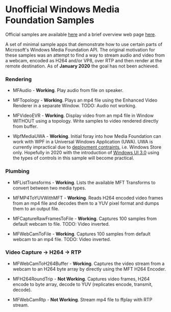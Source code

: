 # Unofficial Windows Media Foundation Samples

Official samples are available [here](https://github.com/microsoft/Windows-classic-samples/tree/master/Samples/Win7Samples/multimedia/mediafoundation) and a brief overview web page [here](https://docs.microsoft.com/en-us/windows/win32/medfound/media-foundation-sdk-samples).

A set of minimal sample apps that demonstrate how to use certain parts of Microsoft's Windows Media Foundation API. The original motivation for these samples was an attempt to find a way to stream audio and video from a webcam, encoded as H264 and/or VP8, over RTP and then render at the remote destination. As of **January 2020** the goal has not been achieved.

### Rendering

 - MFAudio - **Working**. Play audio from file on speaker.
 
 - MFTopology - **Working**. Plays an mp4 file using the Enhanced Video Renderer in a separate Window. TODO: Audio not working.
 
 - MFVideoEVR - **Working**. Display video from an mp4 file in Window WITHOUT using a topology. Write samples to video rendered directly from buffer.
 
 - WpfMediaUWA - **Working**. Initial foray into how Media Foundation can work with WPF in a Universal Windows Application (UWA). UWA is currently impractical due to [deployment contraints](https://docs.microsoft.com/en-us/windows/apps/desktop/choose-your-platform), i.e. Windows Store only. Hopefully in 2020 with the introduction of [Windows UI 3.0](https://docs.microsoft.com/en-us/uwp/toolkits/) using the types of controls in this sample will become practical.
 
### Plumbing

 - MFListTransforms - **Working**. Lists the available MFT Transforms to convert between two media types.
 
 - MFMP4ToYUVWithMFT - **Working**. Reads H264 encoded video frames from an mp4 file and decodes them to a YUV pixel format and dumps them to an output file.
 
 - MFCaptureRawFramesToFile - **Working**. Captures 100 samples from default webcam to file. TODO: Video inverted.
 
 - MFWebCamToFile - **Working**. Captures 100 samples from default webcam to an mp4 file. TODO: Video inverted.
 

### Video Capture -> H264 -> RTP

 - MFWebCamToH264Buffer - **Working**. Captures the video stream from a webcam to an H264 byte array by directly using the MFT H264 Encoder.

 - MFH264RoundTrip - **Not Working**. Captures video frames, H264 encode to byte array, decode to YUV (replicates encode, transmit, decode).

 - MFWebCamRtp - **Not Working**. Stream mp4 file to ffplay with RTP stream.
 
 

 

